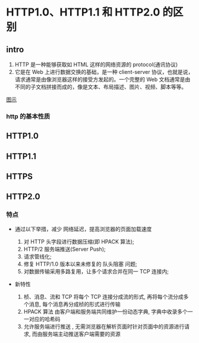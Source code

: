<!--
 * @Description  : HTTP1.0、HTTP1.1 和 HTTP2.0 的区别
 * @Author       : YH000052
 * @LastEditors  : YH000052
 * @Date         : 2020-06-23 20:54:48
 * @LastEditTime : 2020-06-24 14:26:55
 * @FilePath     : \notes\notes\http-https-http2.md
-->

# HTTP1.0、HTTP1.1 和 HTTP2.0 的区别

## intro

1. HTTP 是一种能够获取如 HTML 这样的网络资源的 protocol(通讯协议)
2. 它是在 Web 上进行数据交换的基础，是一种 client-server 协议，也就是说，请求通常是由像浏览器这样的接受方发起的。一个完整的 Web 文档通常是由不同的子文档拼接而成的，像是文本、布局描述、图片、视频、脚本等等。

[图示]('../assets/images/http/Fetching_a_page.png')

### http 的基本性质

## HTTP1.0

## HTTP1.1

## HTTPS

## HTTP2.0

### 特点

- 通过以下举措，减少 网络延迟，提高浏览器的页面加载速度

  1. 对 HTTP 头字段进行数据压缩(即 HPACK 算法);
  2. HTTP/2 服务端推送(Server Push);
  3. 请求管线化;
  4. 修复 HTTP/1.0 版本以来未修复的 队头阻塞 问题;
  5. 对数据传输采用多路复用，让多个请求合并在同一 TCP 连接内;

- 新特性

  1. 桢、消息、流和 TCP
     将每个 TCP 连接分成流的形式, 再将每个流分成多个消息, 每个消息再分成桢的形式进行传输
  2. HPACK 算法
     由客户端和服务端共同维护一份动态字典, 字典中收录多个一一对应的哈希码
  3. 允许服务端进行推送 , 无需浏览器在解析页面时针对页面中的资源进行请求, 而由服务端主动推送客户端需要的资源

